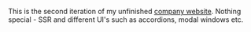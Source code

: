 This is the second iteration of my unfinished [company website](https://ekc-vector.ru/). Nothing special - SSR and different UI's such as accordions, modal windows etc.